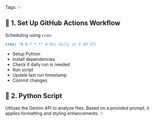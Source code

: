 Tags: ✨

## 🚀 1. Set Up GitHub Actions Workflow

Scheduling using `cron`:

```yaml
cron: "0 9 * * *" # Run daily at 9 AM UTC
```

- Setup Python
- Install dependencies
- Check if daily run is needed
- Run script
- Update last run timestamp
- Commit changes

## 🐍 2. Python Script

Utilizes the Gemini API to analyze files. Based on a provided prompt, it applies formatting and styling enhancements. ✨
